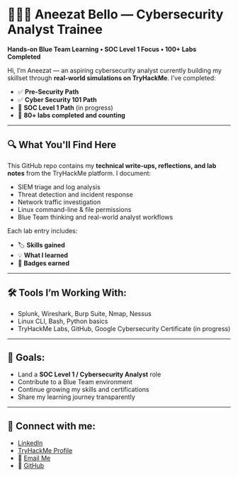 # 👩🏽‍💻 Aneezat Bello — Cybersecurity Analyst Trainee  
**Hands-on Blue Team Learning • SOC Level 1 Focus • 100+ Labs Completed**

Hi, I’m Aneezat — an aspiring cybersecurity analyst currently building my skillset through **real-world simulations on TryHackMe**. I’ve completed:

- ✅ **Pre-Security Path**  
- ✅ **Cyber Security 101 Path**  
- 🔄 **SOC Level 1 Path** (in progress)  
- 🧠 **80+ labs completed and counting**

---

## 🔍 What You'll Find Here
This GitHub repo contains my **technical write-ups, reflections, and lab notes** from the TryHackMe platform. I document:
- SIEM triage and log analysis  
- Threat detection and incident response  
- Network traffic investigation  
- Linux command-line & file permissions  
- Blue Team thinking and real-world analyst workflows

Each lab entry includes:
- 🏷 **Skills gained**  
- 💡 **What I learned**  
- 🔗 **Badges earned**

---

## 🛠️ Tools I’m Working With:
- Splunk, Wireshark, Burp Suite, Nmap, Nessus  
- Linux CLI, Bash, Python basics  
- TryHackMe Labs, GitHub, Google Cybersecurity Certificate (in progress)

---

## 📌 Goals:
- Land a **SOC Level 1 / Cybersecurity Analyst** role  
- Contribute to a Blue Team environment  
- Continue growing my skills and certifications  
- Share my learning journey transparently

---

## 🔗 Connect with me:
- [LinkedIn](https://www.linkedin.com/in/aneezat-bello-5468a6372/)  
- [TryHackMe Profile](https://tryhackme.com/p/aneezat13)  
- 📧 [Email Me](mailto:Aneezat13@gmail.com)  
- 🐙 [GitHub](https://github.com/aneezatsec)

  

<!--
**aneezatsec/aneezatsec** is a ✨ _special_ ✨ repository because its `README.md` (this file) appears on your GitHub profile.

Here are some ideas to get you started:

- 🔭 I’m currently working on ...
- 🌱 I’m currently learning ...
- 👯 I’m looking to collaborate on ...
- 🤔 I’m looking for help with ...
- 💬 Ask me about ...
- 📫 How to reach me: ...
- 😄 Pronouns: ...
- ⚡ Fun fact: ...
-->
